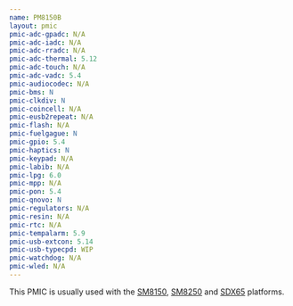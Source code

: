 ```yaml
---
name: PM8150B
layout: pmic
pmic-adc-gpadc: N/A
pmic-adc-iadc: N/A
pmic-adc-rradc: N/A
pmic-adc-thermal: 5.12
pmic-adc-touch: N/A
pmic-adc-vadc: 5.4
pmic-audiocodec: N/A
pmic-bms: N
pmic-clkdiv: N
pmic-coincell: N/A
pmic-eusb2repeat: N/A
pmic-flash: N/A
pmic-fuelgague: N
pmic-gpio: 5.4
pmic-haptics: N
pmic-keypad: N/A
pmic-labib: N/A
pmic-lpg: 6.0
pmic-mpp: N/A
pmic-pon: 5.4
pmic-qnovo: N
pmic-regulators: N/A
pmic-resin: N/A
pmic-rtc: N/A
pmic-tempalarm: 5.9
pmic-usb-extcon: 5.14
pmic-usb-typecpd: WIP
pmic-watchdog: N/A
pmic-wled: N/A
---
```

This PMIC is usually used with the [SM8150](../soc/sm8150), [SM8250](../soc/sm8250) and [SDX65](../soc/sdx65) platforms.
